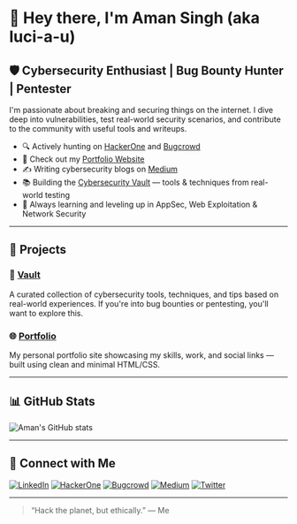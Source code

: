 # 👋 Hey there, I'm Aman Singh (aka luci-a-u)

## 🛡️ Cybersecurity Enthusiast | Bug Bounty Hunter | Pentester

I'm passionate about breaking and securing things on the internet. I dive deep into vulnerabilities, test real-world security scenarios, and contribute to the community with useful tools and writeups.

- 🔍 Actively hunting on [HackerOne](https://hackerone.com/luci_a_u/) and [Bugcrowd](https://bugcrowd.com/luci_a_u/)
- 💼 Check out my [Portfolio Website](https://luci-a-u.github.io/Portfolio/)
- ✍️ Writing cybersecurity blogs on [Medium](https://luci-a-u.medium.com/)
- 📚 Building the [Cybersecurity Vault](https://luci-a-u.github.io/Vault/) — tools & techniques from real-world testing
- 🌱 Always learning and leveling up in AppSec, Web Exploitation & Network Security

---

## 🚀 Projects

### 🔐 [Vault](https://github.com/luci-a-u/Vault)
A curated collection of cybersecurity tools, techniques, and tips based on real-world experiences. If you're into bug bounties or pentesting, you'll want to explore this.

### 🌐 [Portfolio](https://github.com/luci-a-u/Portfolio)
My personal portfolio site showcasing my skills, work, and social links — built using clean and minimal HTML/CSS.

---

## 📊 GitHub Stats

![Aman's GitHub stats](https://github-readme-stats.vercel.app/api?username=luci-a-u&show_icons=true&theme=tokyonight&hide_border=true)

---

## 🔗 Connect with Me

[![LinkedIn](https://img.shields.io/badge/LinkedIn-lucifer--a--u-blue?style=flat&logo=linkedin)](https://www.linkedin.com/in/lucifer-a-u)
[![HackerOne](https://img.shields.io/badge/HackerOne-luci__a__u-critical?style=flat&logo=hackerone)](https://hackerone.com/luci_a_u)
[![Bugcrowd](https://img.shields.io/badge/Bugcorwd-luci__a__u-critical?style=flat&logo=bugcrowd)](https://bugcrowd.com/luci_a_u)
[![Medium](https://img.shields.io/badge/Medium-@luci--a--u-black?style=flat&logo=medium)](https://luci-a-u.medium.com/)
[![Twitter](https://img.shields.io/badge/Twitter-luci__a__u-1DA1F2?style=flat&logo=x)](https://twitter.com/luci_a_u)

---

> “Hack the planet, but ethically.” — Me

